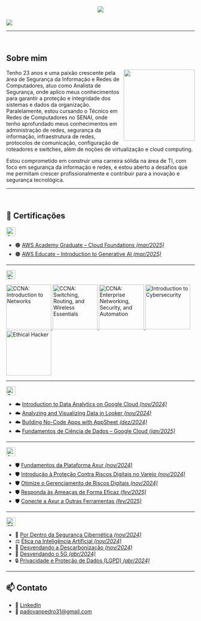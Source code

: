 <h1 align="center">
  <img src="https://capsule-render.vercel.app/api?type=transparent&height=200&color=2F4F4F&text=Pedro%20Padovan&section=header&reversal=false&fontColor=ffff&fontSize=80&fontAlign=50&animation=fadeIn&fontAlignY=50">
</h1>

<p aling="center">
 <img src="https://readme-typing-svg.herokuapp.com?font=Fira+Code&size=25&pause=1000&color=2CF761&center=true&vCenter=true&multiline=true&width=500&height=70&lines=Redes+de+Computadores++%7C++SENAI">
</p>

---

<br>

##  Sobre mim

<img align="right" height="190" src="https://cdn.pixabay.com/animation/2025/04/05/10/44/10-44-27-197_512.gif">

Tenho 23 anos e uma paixão crescente pela área de Segurança da Informação e Redes de Computadores, atuo como Analista de Segurança, onde aplico meus conhecimentos para garantir a proteção e integridade dos sistemas e dados da organização. Paralelamente, estou cursando o Técnico em Redes de Computadores no SENAI, onde tenho aprofundado meus conhecimentos em administração de redes, segurança da informação, infraestrutura de redes, protocolos de comunicação, configuração de roteadores e switches, além de noções de virtualização e cloud computing.

Estou comprometido em construir uma carreira sólida na área de TI, com foco em segurança da informação e redes, e estou aberto a desafios que me permitam crescer profissionalmente e contribuir para a inovação e segurança tecnológica.

---

<br>

## 📜 Certificações


<img src="https://upload.wikimedia.org/wikipedia/commons/thumb/9/93/Amazon_Web_Services_Logo.svg/1024px-Amazon_Web_Services_Logo.svg.png" alt="AWS Logo" height="24"/>

- 🟠 [AWS Academy Graduate – Cloud Foundations *(mar/2025)*](https://www.credly.com/badges/bc33a9b8-3b3c-49ff-ac22-a25598713aff/linked_in_profile)  
- 🟠 [AWS Educate – Introduction to Generative AI *(mar/2025)*](https://www.credly.com/badges/7ba666f3-3546-41a8-81c6-ebbe30696849/linked_in_profile)

---


<img src="https://upload.wikimedia.org/wikipedia/commons/c/cf/Cisco_logo-1000px.png" alt="Cisco Logo" height="24"/>

<p align="left">
  <a href="https://www.credly.com/badges/1d600de4-ba98-4bad-af38-6941964770a6/linked_in_profile" target="_blank">
    <img src="https://images.credly.com/size/680x680/images/70d71df5-f3dc-4380-9b9d-f22513a70417/CCNAITN__1_.png" alt="CCNA: Introduction to Networks" height="120"/>
  </a>
  
  <a href="https://www.credly.com/badges/2c0e295d-b78c-4542-8c82-9f1fd3fb27d7/linked_in_profile" target="_blank">
    <img src="https://images.credly.com/size/680x680/images/f4ccdba9-dd65-4349-baad-8f05df116443/CCNASRWE__1_.png" alt="CCNA: Switching, Routing, and Wireless Essentials" height="120"/>
  </a>
    
  <a href="https://www.credly.com/badges/c82eb584-9b7d-449d-87aa-a4b79ce3c855/linked_in_profile" target="_blank">
    <img src="https://images.credly.com/size/680x680/images/0a6d331e-8abf-4272-a949-33f754569a76/CCNAENSA__1_.png" alt="CCNA: Enterprise Networking, Security, and Automation" height="120"/>
  </a>
    
  <a href="https://www.credly.com/badges/76826b83-c5b8-4133-b8d0-9f51b7ce708d/linked_in_profile" target="_blank">
    <img src="https://images.credly.com/size/680x680/images/af8c6b4e-fc31-47c4-8dcb-eb7a2065dc5b/I2CS__1_.png" alt="Introduction to Cybersecurity" height="120"/>
  </a>
  
  <a href="https://www.credly.com/badges/fbe38033-5740-4343-a7f3-bfca3903e2c5/linked_in_profile" target="_blank">
    <img src="https://images.credly.com/size/680x680/images/242902b5-f527-42ad-865e-977c9e1b5b58/image.png" alt="Ethical Hacker" height="120"/>
  </a>
</p>


---

<img src="https://upload.wikimedia.org/wikipedia/commons/thumb/5/51/Google_Cloud_logo.svg/2560px-Google_Cloud_logo.svg.png" alt="Google Cloud Logo" height="24"/>

- ☁️ [Introduction to Data Analytics on Google Cloud *(nov/2024)*](https://www.cloudskillsboost.google/public_profiles/bf385a32-b4f2-4d40-ba3d-80a35efdb5ec/badges/13074823)  
- ☁️ [Analyzing and Visualizing Data in Looker *(nov/2024)*](https://www.cloudskillsboost.google/public_profiles/bf385a32-b4f2-4d40-ba3d-80a35efdb5ec/badges/13075948)  
- ☁️ [Building No-Code Apps with AppSheet *(dez/2024)*](https://www.cloudskillsboost.google/public_profiles/bf385a32-b4f2-4d40-ba3d-80a35efdb5ec/badges/13162996)  
- ☁️ [Fundamentos de Ciência de Dados – Google Cloud *(jan/2025)*](http://www.sp.senai.br/consulta-certificado?qrcode=13424247372/14896133)

---

<img src="https://mlxoiodrayjq.i.optimole.com/cb:CjXf.189e3/w:auto/h:auto/q:mauto/f:best/https://blueprintt.co/wp-content/uploads/2022/08/LOGO_1-1.png" alt="Axur Logo" height="24"/>

- 🛡️ [Fundamentos da Plataforma Axur *(nov/2024)*](https://university.axur.com/certificates/gnzovy0m7g)  
- 🛡️ [Introdução à Proteção Contra Riscos Digitais no Varejo *(nov/2024)*](https://university.axur.com/certificates/btbcs6mdth)  
- 🛡️ [Otimize o Gerenciamento de Riscos Digitais *(nov/2024)*](https://university.axur.com/certificates/txz2o6grpi)  
- 🛡️ [Responda às Ameaças de Forma Eficaz *(fev/2025)*](https://university.axur.com/certificates/upymuno77s)  
- 🛡️ [Conecte a Axur a Outras Ferramentas *(fev/2025)*](https://university.axur.com/certificates/aqzdoyspg8)

---


<img src="https://upload.wikimedia.org/wikipedia/commons/thumb/8/8c/SENAI_S%C3%A3o_Paulo_logo.png/1200px-SENAI_S%C3%A3o_Paulo_logo.png" alt="SENAI Logo" height="24"/>

- 🔐 [Por Dentro da Segurança Cibernética *(nov/2024)*](https://www.sp.senai.br/consulta-certificado?qrcode=00033055/7536994)  
- ⚖️ [Ética na Inteligência Artificial *(nov/2024)*](https://www.sp.senai.br/consulta-certificado?qrcode=00033058/7536994)  
- 🌱 [Desvendando a Descarbonização *(nov/2024)*](https://www.sp.senai.br/consulta-certificado?qrcode=00033056/7536994)  
- 📶 [Desvendando o 5G *(abr/2024)*](https://www.sp.senai.br/consulta-certificado?qrcode=00028410/7536994)  
- 🔒 [Privacidade e Proteção de Dados (LGPD) *(abr/2024)*](https://www.sp.senai.br/consulta-certificado?qrcode=00028409/7536994)


---

## 📫 Contato

- 🔗 [LinkedIn](https://www.linkedin.com/in/pedro-padovan-de-lima/)  
- 📧 padovanpedro31@gmail.com
